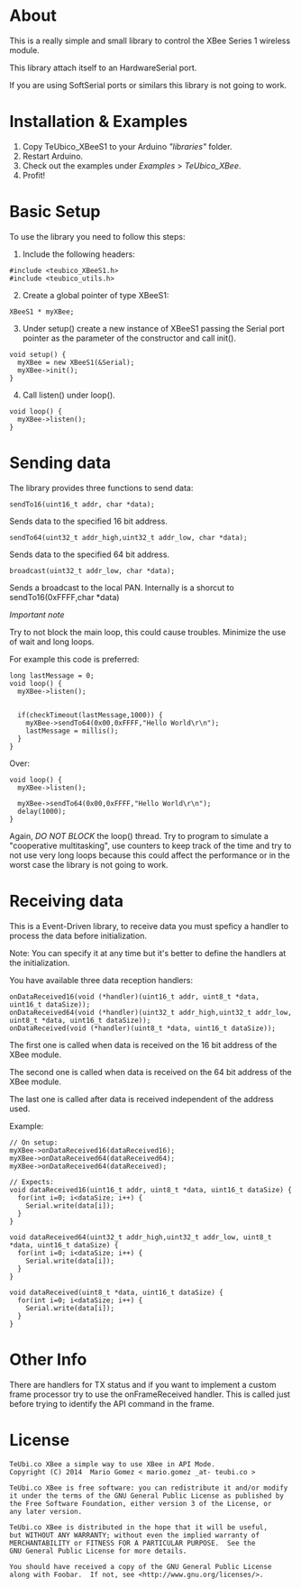 About
===================

This is a really simple and small library to control the
XBee Series 1 wireless module.

This library attach itself to an HardwareSerial port.

If you are using SoftSerial ports or similars this library is
not going to work.


Installation & Examples
===================

1. Copy TeUbico_XBeeS1 to your Arduino *"libraries"* folder. 
2. Restart Arduino.
3. Check out the examples under *Examples* > *TeUbico_XBee*.
4. Profit!

Basic Setup
===================

To use the library you need to follow this steps:

1. Include the following headers:
```
#include <teubico_XBeeS1.h>
#include <teubico_utils.h>
```
2. Create a global pointer of type XBeeS1:
```
XBeeS1 * myXBee;
```
3. Under setup() create a new instance of XBeeS1 passing the Serial
   port pointer as the parameter of the constructor and call init().
```
void setup() {
  myXBee = new XBeeS1(&Serial);
  myXBee->init();
}
```
4. Call listen() under loop().
```
void loop() {
  myXBee->listen();
}
```

Sending data
===================

The library provides three functions to send data:

```
sendTo16(uint16_t addr, char *data);
```
Sends data to the specified 16 bit address.

```
sendTo64(uint32_t addr_high,uint32_t addr_low, char *data);
```
Sends data to the specified 64 bit address.


```
broadcast(uint32_t addr_low, char *data);
```
Sends a broadcast to the local PAN. Internally is a shorcut
to sendTo16(0xFFFF,char *data)

*Important note*

Try to not block the main loop, this could cause troubles.
Minimize the use of wait and long loops.

For example this code is preferred:
```
long lastMessage = 0;
void loop() {
  myXBee->listen();
  

  if(checkTimeout(lastMessage,1000)) {
    myXBee->sendTo64(0x00,0xFFFF,"Hello World\r\n");
    lastMessage = millis();
  }
}
```
Over:
```
void loop() {
  myXBee->listen();
  
  myXBee->sendTo64(0x00,0xFFFF,"Hello World\r\n");
  delay(1000);
}
```
Again, *DO NOT BLOCK* the loop() thread. Try to program
to simulate a "cooperative multitasking", use counters to
keep track of the time and try to not use very long loops
because this could affect the performance or in the worst
case the library is not going to work.

Receiving data
===================

This is a Event-Driven library, to receive data you must
speficy a handler to process the data before initialization.

Note: You can specify it at any time but it's better to define
the handlers at the initialization.

You have available three data reception handlers:

```
onDataReceived16(void (*handler)(uint16_t addr, uint8_t *data, uint16_t dataSize));
onDataReceived64(void (*handler)(uint32_t addr_high,uint32_t addr_low, uint8_t *data, uint16_t dataSize));
onDataReceived(void (*handler)(uint8_t *data, uint16_t dataSize));

```
The first one is called when data is received on the 16 bit address
of the XBee module.

The second one is called when data is received on the 64 bit address of the
XBee module.

The last one is called after data is received independent of the address used.

Example:

```
// On setup:
myXBee->onDataReceived16(dataReceived16);
myXBee->onDataReceived64(dataReceived64);
myXBee->onDataReceived64(dataReceived);

// Expects:
void dataReceived16(uint16_t addr, uint8_t *data, uint16_t dataSize) {
  for(int i=0; i<dataSize; i++) {
    Serial.write(data[i]);
  }
}

void dataReceived64(uint32_t addr_high,uint32_t addr_low, uint8_t *data, uint16_t dataSize) {
  for(int i=0; i<dataSize; i++) {
    Serial.write(data[i]);
  }
}

void dataReceived(uint8_t *data, uint16_t dataSize) {
  for(int i=0; i<dataSize; i++) {
    Serial.write(data[i]);
  }
}
```

Other Info
===================

There are handlers for TX status and if you want to implement a custom frame processor
try to use the onFrameReceived handler. This is called just before trying to identify
the API command in the frame.


License
===================

    TeUbi.co XBee a simple way to use XBee in API Mode.
    Copyright (C) 2014  Mario Gomez < mario.gomez _at- teubi.co >
    
    TeUbi.co XBee is free software: you can redistribute it and/or modify
    it under the terms of the GNU General Public License as published by
    the Free Software Foundation, either version 3 of the License, or
    any later version.

    TeUbi.co XBee is distributed in the hope that it will be useful,
    but WITHOUT ANY WARRANTY; without even the implied warranty of
    MERCHANTABILITY or FITNESS FOR A PARTICULAR PURPOSE.  See the
    GNU General Public License for more details.

    You should have received a copy of the GNU General Public License
    along with Foobar.  If not, see <http://www.gnu.org/licenses/>.
